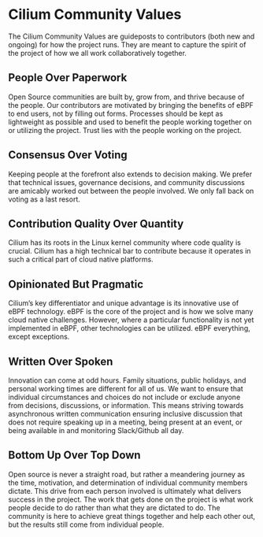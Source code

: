 # Cilium Community Values

The Cilium Community Values are guideposts to contributors (both new and ongoing) for how the project runs. They are meant to capture the spirit of the project of how we all work collaboratively together.

## People Over Paperwork

Open Source communities are built by, grow from, and thrive because of the people. Our contributors are motivated by bringing the benefits of eBPF to end users, not by filling out forms. Processes should be kept as lightweight as possible and used to benefit the people working together on or utilizing the project. Trust lies with the people working on the project.

## Consensus Over Voting

Keeping people at the forefront also extends to decision making. We prefer that technical issues, governance decisions, and community discussions are amicably worked out between the people involved. We only fall back on voting as a last resort.

## Contribution Quality Over Quantity

Cilium has its roots in the Linux kernel community where code quality is crucial. Cilium has a high technical bar to contribute because it operates in such a critical part of cloud native platforms.

## Opinionated But Pragmatic

Cilium’s key differentiator and unique advantage is its innovative use of eBPF technology. eBPF is the core of the project and is how we solve many cloud native challenges. However, where a particular functionality is not yet implemented in eBPF, other technologies can be utilized. eBPF everything, except exceptions.

## Written Over Spoken

Innovation can come at odd hours. Family situations, public holidays, and personal working times are different for all of us. We want to ensure that individual circumstances and choices do not include or exclude anyone from decisions, discussions, or information. This means striving towards asynchronous written communication ensuring inclusive discussion that does not require speaking up in a meeting, being present at an event, or being available in and monitoring Slack/Github all day.

## Bottom Up Over Top Down

Open source is never a straight road, but rather a meandering journey as the time, motivation, and determination of individual community members dictate. This drive from each person involved is ultimately what delivers success in the project. The work that gets done on the project is what work people decide to do rather than what they are dictated to do. The community is here to achieve great things together and help each other out, but the results still come from individual people.
